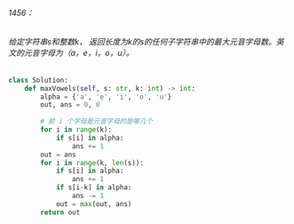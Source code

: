 ###### 1456：

######     给定字符串s和整数k， 返回长度为k的s的任何子字符串中的最大元音字母数。英文的元音字母为（a，e，i，o，u）。


```python
class Solution:
    def maxVowels(self, s: str, k: int) -> int:
        alpha = {'a', 'e', 'i', 'o', 'u'}
        out, ans = 0, 0
        
        # 前 i 个字母是元音字母的是哪几个
        for i in range(k):
            if s[i] in alpha:
                ans += 1
        out = ans
        for i in range(k, len(s)):
            if s[i] in alpha:
                ans += 1
            if s[i-k] in alpha:
                ans -= 1
            out = max(out, ans)
        return out
```

